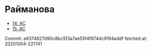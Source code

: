 # Райманова
- [14: AC](14.md)
- [15: AC](15.md)

Commit: a9374827d90c8bc5f3a7ae55f4f974dc9194addf
 fetched at: 20201004-221741
